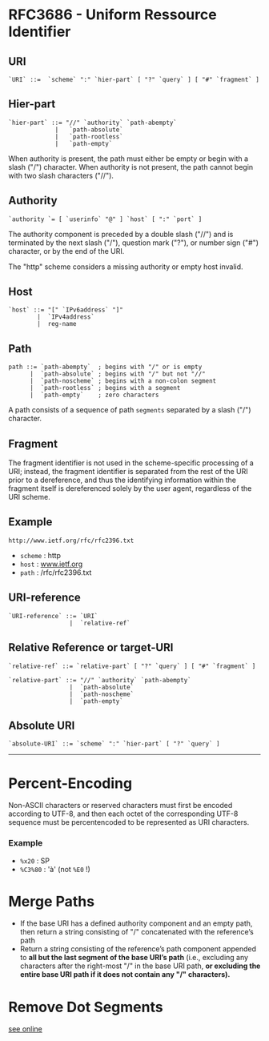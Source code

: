 # RFC3686 - Uniform Ressource Identifier

## URI

```
`URI` ::=  `scheme` ":" `hier-part` [ "?" `query` ] [ "#" `fragment` ]
```

## Hier-part

```
`hier-part` ::= "//" `authority` `path-abempty`
             |   `path-absolute`
             |   `path-rootless`
             |   `path-empty`
```

When authority is present, the path must either be empty or begin with a slash ("/") character. When authority is not present, the path cannot begin with two slash characters ("//").

## Authority

```
`authority `= [ `userinfo` "@" ] `host` [ ":" `port` ]
```

The authority component is preceded by a double slash ("//") and is terminated by the next slash ("/"), question mark ("?"), or number sign ("#") character, or by the end of the URI.

The "http" scheme considers a missing authority or empty host invalid.


## Host

```
`host` ::= "[" `IPv6address` "]"
        |  `IPv4address`
        |  reg-name
```

## Path

```
path ::= `path-abempty`  ; begins with "/" or is empty
      |  `path-absolute` ; begins with "/" but not "//"
      |  `path-noscheme` ; begins with a non-colon segment
      |  `path-rootless` ; begins with a segment
      |  `path-empty`    ; zero characters
```
A path consists of a sequence of path `segments` separated by a slash
("/") character.

## Fragment

The fragment identifier is not used in the scheme-specific processing of a URI; instead, the fragment identifier is separated from the rest of the URI prior to a dereference, and thus the identifying information within the fragment itself is dereferenced solely by the user agent, regardless of the URI scheme.

## Example
```http://www.ietf.org/rfc/rfc2396.txt```

- `scheme` : http
- `host` : www.ietf.org
- `path` : /rfc/rfc2396.txt

## URI-reference

```
`URI-reference` ::= `URI`
                 |  `relative-ref`
```
## Relative Reference or target-URI

```
`relative-ref` ::= `relative-part` [ "?" `query` ] [ "#" `fragment` ]
```
```
`relative-part` ::= "//" `authority` `path-abempty`
                 |  `path-absolute`
                 |  `path-noscheme`
                 |  `path-empty`
```

## Absolute URI

```
`absolute-URI` ::= `scheme` ":" `hier-part` [ "?" `query` ]
```

---

# Percent-Encoding

Non-ASCII characters or reserved characters must first be encoded according to UTF-8, and then each octet of the corresponding UTF-8 sequence must be percentencoded to be represented as URI characters.
### Example
- `%x20` : SP
- `%C3%80` : 'à' (not `%E0` !)

# Merge Paths

- If the base URI has a defined authority component and an empty path, then return a string consisting of "/" concatenated with the reference’s path
- Return a string consisting of the reference’s path component appended to **all but the last segment of the base URI’s path** (i.e., excluding any characters after the right-most "/" in the base URI path, **or excluding the entire base URI path if it does not contain any "/" characters).**

# Remove Dot Segments
[see online](https://www.rfc-editor.org/rfc/rfc3986#section-5.2.4)
